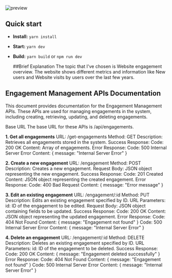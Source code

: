 

![preview](public/assets/preview.jpg)



## Quick start

- **Install:** `yarn install`
- **Start:** `yarn dev`
- **Build:** `yarn build` or `npm run dev`

  ##Brief Explanation
  The topic that I've chosen is Website engagement overview. The website shows  different metrics and information like New users and Website visits by users over the last few years.

## Engagement Management APIs Documentation
This document provides documentation for the Engagement Management APIs. These APIs are used for managing engagements in the system, including creating, retrieving, updating, and deleting engagements.

Base URL
The base URL for these APIs is /api/engagements.

**1. Get all engagements**
URL: /get-engagements
Method: GET
Description: Retrieves all engagements stored in the system.
Success Response:
  Code: 200 OK
  Content: Array of engagements.
Error Response:
  Code: 500 Internal Server Error
  Content: { message: "Internal Server Error" }

**2. Create a new engagement**
URL: /engagement
Method: POST
Description: Creates a new engagement.
Request Body: JSON object representing the new engagement.
Success Response:
  Code: 201 Created
  Content: JSON object representing the created engagement.
Error Response:
  Code: 400 Bad Request
  Content: { message: "Error message" }

**3. Edit an existing engagement**
URL: /engagement/:id
Method: PUT
Description: Edits an existing engagement specified by ID.
URL Parameters:
id: ID of the engagement to be edited.
Request Body: JSON object containing fields to be updated.
Success Response:
  Code: 200 OK
  Content: JSON object representing the updated engagement.
Error Response:
  Code: 404 Not Found
  Content: { message: "Engagement not found" }
  Code: 500 Internal Server Error
  Content: { message: "Internal Server Error" }

**4. Delete an engagement**
URL: /engagement/:id
Method: DELETE
Description: Deletes an existing engagement specified by ID.
URL Parameters:
id: ID of the engagement to be deleted.
Success Response:
  Code: 200 OK
  Content: { message: "Engagement deleted successfully" }
Error Response:
  Code: 404 Not Found
  Content: { message: "Engagement not found" }
  Code: 500 Internal Server Error
  Content: { message: "Internal Server Error" }
